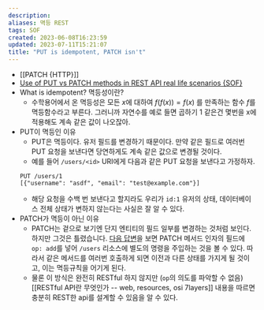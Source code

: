 ```yaml
---
description:
aliases: 멱등 REST
tags: SOF
created: 2023-06-08T16:23:59
updated: 2023-07-11T15:21:07
title: "PUT is idempotent, PATCH isn't"
---
```

- [[PATCH {HTTP}]]
- [Use of PUT vs PATCH methods in REST API real life scenarios {SOF}](https://stackoverflow.com/questions/28459418/use-of-put-vs-patch-methods-in-rest-api-real-life-scenarios/39338329#39338329)
- What is idempotent? 멱등성이란?
	- 수학용어에서 온 멱등성은 모든 $x$에 대하여 $f(f(x)) = f(x)$ 를 만족하는 함수 $f$를 멱등함수라고 부른다. 그러니까 자연수를 예로 들면 곱하기 1 같은건 몇번을 x에 적용해도 계속 같은 값이 나오잖아. 
- PUT이 멱등인 이유
	- PUT은 멱등이다. 유저 필드를 변경하기 때문이다. 만약 같은 필드로 여러번 PUT 요청을 보낸다면 당연하게도 계속 같은 값으로 변경될 것이다.
	- 예를 들어 `/users/<id>` URI에게 다음과 같은 PUT 요청을 보낸다고 가정하자.
	```
	PUT /users/1
	[{"username": "asdf", "email": "test@example.com"}]
	```
	- 해당 요청을 수백 번 보낸다고 할지라도 우리가 `id:1` 유저의 상태, 데이터베이스 전체 상태가 변하지 않는다는 사실은 잘 알 수 있다.
- PATCH가 멱등이 아닌 이유
	- PATCH는 겉으로 보기엔 단지 엔티티의 필드 일부를 변경하는 것처럼 보인다. 하지만 그것은 틀렸습니다. [다음 답변](https://stackoverflow.com/a/39338329)을 보면 PATCH 메서드 인자의 필드에 `op: add`를 넣어 `/users` 리소스에 별도의 명령을 주입하는 것을 볼 수 있다. 따라서 같은 메서드를 여러번 호출하게 되면 이전과 다른 상태를 가지게 될 것이고, 이는 멱등규칙을 어기게 된다.
	- 물론 이 방식은 완전히 RESTful 하지 않지만 (`op`의 의도를 파악할 수 없음) [[RESTful API란 무엇인가 -- web, resources, osi 7layers]] 내용을 따르면 충분히 REST한 api를 설계할 수 있음을 알 수 있다.